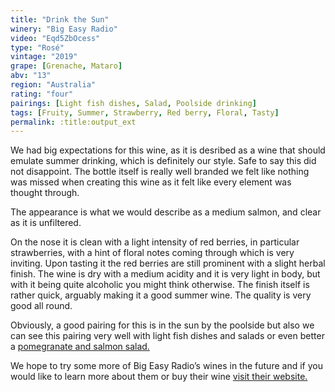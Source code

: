 ```yaml
---
title: "Drink the Sun"
winery: "Big Easy Radio"
video: "Eqd5ZbOcess"
type: "Rosé"
vintage: "2019"
grape: [Grenache, Mataro]
abv: "13"
region: "Australia"
rating: "four"
pairings: [Light fish dishes, Salad, Poolside drinking]
tags: [Fruity, Summer, Strawberry, Red berry, Floral, Tasty]
permalink: :title:output_ext
---
```


We had big expectations for this wine, as it is desribed as a wine that should emulate summer drinking, which is definitely our style. Safe to say this did not disappoint. The bottle itself is really well branded we felt like nothing was missed when creating this wine as it felt like every element was thought through.

The appearance is what we would describe as a medium salmon, and clear as it is unfiltered.

On the nose it is clean with a light intensity of red berries, in particular strawberries, with a hint of floral notes coming through which is very inviting. Upon tasting it the red berries are still prominent with a slight herbal finish. The wine is dry with a medium acidity and it is very light in body, but with it being quite alcoholic you might think otherwise. The finish itself is rather quick, arguably making it a good summer wine. The quality is very good all round.

Obviously, a good pairing for this is in the sun by the poolside but also we can see this pairing very well with light fish dishes and salads or even better a <a href="https://www.bbcgoodfood.com/recipes/superhealthy-salmon-salad" target="_blank" title="Pomegranate and Salmon Salad Recipe">pomegranate and salmon salad.</a>

We hope to try some more of Big Easy Radio&rsquo;s wines in the future and if you would like to learn more about them or buy their wine <a href="https://www.bigeasyradio.com" target="_blank" target="Big Easy Radio Winery">visit their website.</a>
